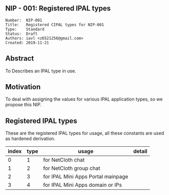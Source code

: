 ## NIP - 001: Registered IPAL types

```
Number:  NIP-001
Title:   Registered CIPAL types for NIP-001
Type:    Standard
Status:  Draft
Authors: iavl <z6521256@gmail.com>
Created: 2019-11-21
```

## Abstract

To Describes an IPAL type in use.

## Motivation

To deal with assigning the values for various
IPAL application types, so we propose this NIP.

## Registered IPAL types

These are the registered IPAL types for usage, all these constants are used as hardened derivation.

index | type | usage | detail
------------|------------|------------|------------
0 | 1 | for NetCloth chat| 
1 | 2 | for NetCloth group chat|
2 | 3 | for IPAL Mini Apps Portal mainpage |
3 | 4 | for IPAL Mini Apps domain or IPs |
